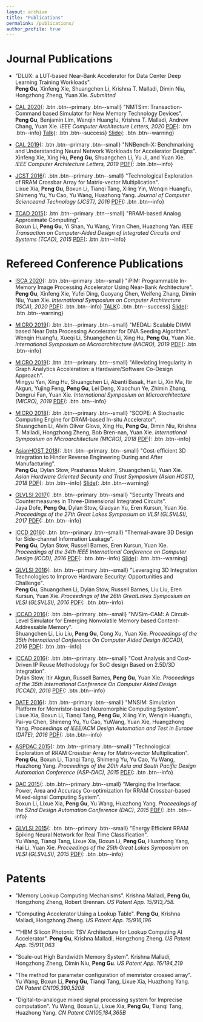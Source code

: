 ```yaml
---
layout: archive
title: "Publications"
permalink: /publications/
author_profile: true
---
```


Journal Publications
======
* "DLUX: a LUT-based Near-Bank Accelerator for Data Center Deep Learning Training Workloads".<br/>
**Peng Gu**, Xinfeng  Xie, Shuangchen Li, Krishna T. Malladi, Dimin Niu, Hongzhong Zheng, Yuan Xie.
*Submitted*

* [CAL 2020](){: .btn .btn--primary .btn--small}
"NMTSim:  Transaction-Command based Simulator for New Memory Technology Devices".<br/>
**Peng Gu**, Benjamin Lim, Wenqin Huangfu, Krishna T. Malladi, Andrew Chang, Yuan Xie.
*IEEE Computer Architecture Letters, 2020*
[PDF](http://miglopst.github.io/files/gu_cal2020.pdf){: .btn .btn--info}
[Talk](https://www.youtube.com/watch?v=cX8ec69EqpE){: .btn .btn--success}
[Slide](http://miglopst.github.io/files/gu_cal2020_slide.pdf){: .btn .btn--warning}

* [CAL 2019](){: .btn .btn--primary .btn--small}
"NNBench-X: Benchmarking and Understanding Neural Network Workloads for Accelerator Designs".<br/>
Xinfeng Xie, Xing Hu, **Peng Gu**, Shuangchen Li, Yu Ji, and Yuan Xie.
*IEEE Computer Architecture Letters, 2019*
[PDF](http://miglopst.github.io/files/xie_cal2019.pdf){: .btn .btn--info}

* [JCST 2016](){: .btn .btn--primary .btn--small}
"Technological Exploration of RRAM Crossbar Array for Matrix-vector Multiplication".<br/>
Lixue Xia, **Peng Gu**, Boxun Li, Tianqi Tang, Xiling Yin, Wenqin Huangfu, Shimeng Yu, Yu Cao, Yu Wang, Huazhong Yang.
*Journal of Computer Scienceand Technology (JCST), 2016*
[PDF](http://miglopst.github.io/files/xia_jcst2016.pdf){: .btn .btn--info}

* [TCAD 2015](){: .btn .btn--primary .btn--small}
"RRAM-based Analog Approximate Computing".<br/>
Boxun Li, **Peng Gu**, Yi Shan, Yu Wang, Yiran Chen, Huazhong Yan.
*IEEE Transaction on Computer-Aided Design of Integrated Circuits and Systems (TCAD), 2015*
[PDF](http://miglopst.github.io/files/li_tcad2015.pdf){: .btn .btn--info}


Refereed Conference Publications
======
* [ISCA 2020](){: .btn .btn--primary .btn--small}
"iPIM: Programmable In-Memory Image Processing Accelerator Using Near-Bank Architecture".<br/>
**Peng Gu**, Xinfeng Xie, Yufei Ding, Guoyang Chen, Weifeng Zhang, Dimin Niu, Yuan Xie.
*International  Symposium  on  Computer  Architecture (ISCA), 2020*
[PDF](http://miglopst.github.io/files/gu_isca2020.pdf){: .btn .btn--info}
[TALK](https://www.youtube.com/watch?v=8YPCU3FHmOs&t=1s){: .btn .btn--success}
[Slide](http://miglopst.github.io/files/gu_isca2020_slide.pdf){: .btn .btn--warning}

* [MICRO 2019](){: .btn .btn--primary .btn--small}
"MEDAL: Scalable DIMM based Near Data Processing Accelerator for DNA Seeding Algorithm".<br/>
Wenqin Huangfu, Xueqi Li, Shuangchen Li, Xing Hu, **Peng Gu**, Yuan Xie.
*International Symposium on Microarchitecture (MICRO), 2019*
[PDF](http://miglopst.github.io/files/huangfu_micro2019.pdf){: .btn .btn--info}

* [MICRO 2019](){: .btn .btn--primary .btn--small}
"Alleviating  Irregularity  in  Graph  Analytics  Acceleration: a Hardware/Software Co-Design Approach".<br/>
Mingyu Yan, Xing Hu, Shuangchen Li, Abanti Basak, Han Li, Xin Ma, Itir Akgun, Yujing Feng, **Peng  Gu**, Lei Deng, Xiaochun Ye, Zhimin Zhang, Dongrui Fan, Yuan  Xie.
*International Symposium on Microarchitecture (MICRO), 2019*
[PDF](http://miglopst.github.io/files/yan_micro2019.pdf){: .btn .btn--info}

* [MICRO 2018](){: .btn .btn--primary .btn--small}
"SCOPE: A Stochastic Computing Engine for DRAM-based In-situ Accelerator".<br/>
Shuangchen Li, Alvin Oliver Glova, Xing Hu, **Peng Gu**, Dimin Niu, Krishna T. Malladi, Hongzhong Zheng, Bob Bren-nan, Yuan Xie.
*International Symposium on Microarchitecture (MICRO), 2018*
[PDF](http://miglopst.github.io/files/li_micro2018.pdf){: .btn .btn--info}

* [AsianHOST 2018](){: .btn .btn--primary .btn--small}
"Cost-efficient 3D Integration to Hinder Reverse Engineering During and After Manufacturing".<br/>
**Peng Gu**, Dylan Stow, Prashansa Mukim, Shuangchen Li, Yuan Xie.
*Asian Hardware Oriented Security and Trust Symposium (Asian HOST), 2018*
[PDF](http://miglopst.github.io/files/gu_asianhost2018.pdf){: .btn .btn--info}
[Slide](http://miglopst.github.io/files/gu_asianhost2018_slide.pdf){: .btn .btn--warning}

* [GLVLSI 2017](){: .btn .btn--primary .btn--small}
"Security Threats and Countermeasures in Three-Dimensional Integrated Circuits".<br/>
Jaya Dofe, **Peng Gu**, Dylan Stow, Qiaoyan Yu, Eren Kursun, Yuan Xie. 
*Proceedings of the 27th Great Lakes Symposium on VLSI (GLSVLSI), 2017*
[PDF](http://miglopst.github.io/files/dofe_glvlsi2017.pdf){: .btn .btn--info}

* [ICCD 2016](){: .btn .btn--primary .btn--small}
"Thermal-aware 3D Design for Side-channel Information Leakage".<br/>
**Peng Gu**, Dylan Stow, Russell Barnes, Eren Kursun, Yuan Xie. 
*Proceedings of the 34th IEEE International Conference on Computer Design (ICCD), 2016*
[PDF](http://miglopst.github.io/files/gu_iccd2016.pdf){: .btn .btn--info}
[Slide](http://miglopst.github.io/files/gu_iccd2016_slide.pdf){: .btn .btn--warning}

* [GLVLSI 2016](){: .btn .btn--primary .btn--small}
"Leveraging 3D Integration Technologies to Improve Hardware Security: Opportunities and Challenge".<br/>
**Peng Gu**, Shuangchen Li, Dylan Stow, Russell Barnes, Liu Liu, Eren Kursun, Yuan Xie.
*Proceedings  of  the  26th  GreatLakes Symposium on VLSI (GLSVLSI), 2016*
[PDF](http://miglopst.github.io/files/gu_glvlsi2016.pdf){: .btn .btn--info}

* [ICCAD 2016](){: .btn .btn--primary .btn--small}
"NVSim-CAM: A Circuit-Level Simulator for Emerging Nonvolatile Memory based Content-Addressable Memory".<br/>
Shuangchen Li,  Liu  Liu, **Peng  Gu**,  Cong  Xu,  Yuan  Xie.
*Proceedings of the 35th International Conference On Computer Aided Design (ICCAD), 2016*
[PDF](http://miglopst.github.io/files/li_iccad2016.pdf){: .btn .btn--info}

* [ICCAD 2016](){: .btn .btn--primary .btn--small}
"Cost Analysis and Cost-Driven IP Reuse Methodology for SoC design Based on 2.5D/3D Integration".<br/>
Dylan Stow, Itir Akgun, Russell Barnes, **Peng Gu**, Yuan Xie.
*Proceedings of the 35th International Conference On Computer Aided Design (ICCAD), 2016*
[PDF](http://miglopst.github.io/files/stow_iccad2016.pdf){: .btn .btn--info}

* [DATE 2016](){: .btn .btn--primary .btn--small}
"MNSIM: Simulation Platform for Memristor-based Neuromorphic Computing System".<br/>
Lixue Xia, Boxun Li, Tianqi Tang, **Peng Gu**, Xiling Yin, Wenqin Huangfu, Pai-yu Chen, Shimeng Yu, Yu Cao, YuWang, Yuan Xie, Huangzhong Yang.
*Proceedings of IEEE/ACM Design Automation and Test in Europe (DATE), 2016*
[PDF](http://miglopst.github.io/files/xia_date2016.pdf){: .btn .btn--info}

* [ASPDAC 2015](){: .btn .btn--primary .btn--small}
"Technological Exploration of RRAM Crossbar Array for Matrix-vector Multiplication".<br/>
**Peng Gu**, Boxun Li, Tianqi Tang, Shimeng Yu, Yu Cao, Yu Wang, Huazhong Yang.
*Proceedings of the 20th Asia and South Pacific Design Automation Conference (ASP-DAC), 2015*
[PDF](http://miglopst.github.io/files/gu_aspdac2015.pdf){: .btn .btn--info}

* [DAC 2015](){: .btn .btn--primary .btn--small}
"Merging  the  Interface:  Power,  Area  and  Accuracy Co-optimization for RRAM Crossbar-based Mixed-signal Computing System".<br/> 
Boxun Li, Lixue Xia, **Peng Gu**, Yu Wang, Huazhong Yang.
*Proceedings  of  the  52nd  Design  Automation Conference (DAC), 2015*
[PDF](http://miglopst.github.io/files/li_dac2015.pdf){: .btn .btn--info}

* [GLVLSI 2015](){: .btn .btn--primary .btn--small}
"Energy Efficient RRAM Spiking Neural Network for Real Time Classification".<br/>
Yu Wang, Tianqi Tang, Lixue Xia, Boxun Li, **Peng Gu**, Huazhong Yang, Hai Li, Yuan Xie.
*Proceedings of the 25th Great Lakes Symposium on VLSI (GLSVLSI), 2015*
[PDF](http://miglopst.github.io/files/wang_glvlsi2015.pdf){: .btn .btn--info}

Patents
======

* "Memory Lookup Computing Mechanisms". 
Krishna Malladi, **Peng Gu**, Hongzhong Zheng, Robert Brennan.
*US Patent App. 15/913,758.*

* "Computing  Accelerator  Using  a  Lookup  Table". 
**Peng  Gu**,  Krishna  Malladi,  Hongzhong  Zheng.
*US Patent App. 15/916,196*

* "“HBM Silicon Photonic TSV Architecture for Lookup Computing AI Accelerator". 
**Peng Gu**, Krishna Malladi, Hongzhong Zheng.
*US Patent App. 15/911,063*

* "Scale-out High Bandwidth Memory System". 
Krishna Malladi, Hongzhong Zheng, Dimin Niu, **Peng Gu**.
*US Patent App. 16/194,219*

* "The method for parameter configuration of memristor crossed array". 
Yu Wang, Boxun Li, **Peng Gu**, Tianqi Tang, Lixue Xia, Huazhong Yang.
*CN Patent CN105,390,520B*

* "Digital-to-analogue mixed signal processing system for Imprecise computation". 
Yu Wang, Boxun Li, Lixue Xia, **Peng Gu**, Tianqi Tang, Huazhong Yang.
*CN Patent CN105,184,365B*
